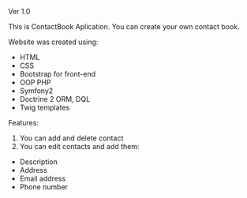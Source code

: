Ver 1.0

This is ContactBook Aplication. 
You can create your own contact book. 

Website was created using:

- HTML
- CSS
- Bootstrap for front-end 
- OOP PHP
- Symfony2
- Doctrine 2 ORM, DQL
- Twig templates

Features:

1. You can add and delete contact
2. You can edit contacts and add them:
- Description
- Address
- Email address
- Phone number

